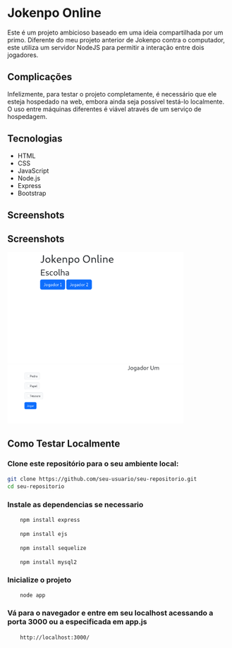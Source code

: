 # Jokenpo Online

Este é um projeto ambicioso baseado em uma ideia compartilhada por um primo. Diferente do meu projeto anterior de Jokenpo contra o computador, este utiliza um servidor NodeJS para permitir a interação entre dois jogadores.

## Complicações

Infelizmente, para testar o projeto completamente, é necessário que ele esteja hospedado na web, embora ainda seja possível testá-lo localmente. O uso entre máquinas diferentes é viável através de um serviço de hospedagem.

## Tecnologias
- HTML
- CSS
- JavaScript
- Node.js
- Express
- Bootstrap

## Screenshots

## Screenshots

<img src="screenshots/captura.png" alt="Tela Inicial" width="400px">

<img src="screenshots/captura2.png" alt="Tela de escolha do jogador um" width="400px">


## Como Testar Localmente

### Clone este repositório para o seu ambiente local:
   ```bash
   git clone https://github.com/seu-usuario/seu-repositorio.git
   cd seu-repositorio
```

### Instale as dependencias se necessario
```
    npm install express 

    npm install ejs 

    npm install sequelize

    npm install mysql2
```

### Inicialize o projeto
```
    node app
```
### Vá para o navegador e entre em seu localhost acessando a porta 3000 ou a especificada em app.js
```
    http://localhost:3000/
```